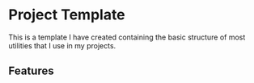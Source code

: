 # Project Template

This is a template I have created containing the basic structure of most utilities that I use in my projects.

## Features
